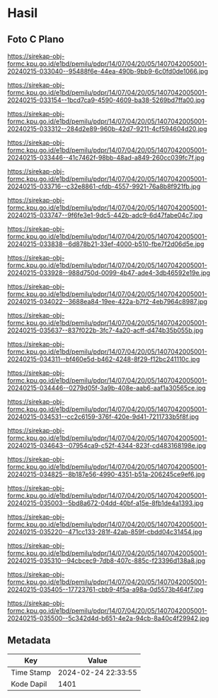 # Hasil

## Foto C Plano

https://sirekap-obj-formc.kpu.go.id/e1bd/pemilu/pdpr/14/07/04/20/05/1407042005001-20240215-033040--95488f6e-44ea-490b-9bb9-6c0fd0de1066.jpg

https://sirekap-obj-formc.kpu.go.id/e1bd/pemilu/pdpr/14/07/04/20/05/1407042005001-20240215-033154--1bcd7ca9-4590-4609-ba38-5269bd7ffa00.jpg

https://sirekap-obj-formc.kpu.go.id/e1bd/pemilu/pdpr/14/07/04/20/05/1407042005001-20240215-033312--284d2e89-960b-42d7-9211-4cf594604d20.jpg

https://sirekap-obj-formc.kpu.go.id/e1bd/pemilu/pdpr/14/07/04/20/05/1407042005001-20240215-033446--41c7462f-98bb-48ad-a849-260cc039fc7f.jpg

https://sirekap-obj-formc.kpu.go.id/e1bd/pemilu/pdpr/14/07/04/20/05/1407042005001-20240215-033716--c32e8861-cfdb-4557-9921-76a8b8f921fb.jpg

https://sirekap-obj-formc.kpu.go.id/e1bd/pemilu/pdpr/14/07/04/20/05/1407042005001-20240215-033747--9f6fe3e1-9dc5-442b-adc9-6d47fabe04c7.jpg

https://sirekap-obj-formc.kpu.go.id/e1bd/pemilu/pdpr/14/07/04/20/05/1407042005001-20240215-033838--6d878b21-33ef-4000-b510-fbe7f2d06d5e.jpg

https://sirekap-obj-formc.kpu.go.id/e1bd/pemilu/pdpr/14/07/04/20/05/1407042005001-20240215-033928--988d750d-0099-4b47-ade4-3db46592e19e.jpg

https://sirekap-obj-formc.kpu.go.id/e1bd/pemilu/pdpr/14/07/04/20/05/1407042005001-20240215-034022--3688ea84-19ee-422a-b7f2-4eb7964c8987.jpg

https://sirekap-obj-formc.kpu.go.id/e1bd/pemilu/pdpr/14/07/04/20/05/1407042005001-20240215-035637--837f022b-3fc7-4a20-acff-d474b35b055b.jpg

https://sirekap-obj-formc.kpu.go.id/e1bd/pemilu/pdpr/14/07/04/20/05/1407042005001-20240215-034311--bf460e5d-b462-4248-8f29-f12bc241110c.jpg

https://sirekap-obj-formc.kpu.go.id/e1bd/pemilu/pdpr/14/07/04/20/05/1407042005001-20240215-034446--0279d05f-3a9b-408e-aab6-aaf1a30565ce.jpg

https://sirekap-obj-formc.kpu.go.id/e1bd/pemilu/pdpr/14/07/04/20/05/1407042005001-20240215-034531--cc2c6159-376f-420e-9d41-7211733b5f8f.jpg

https://sirekap-obj-formc.kpu.go.id/e1bd/pemilu/pdpr/14/07/04/20/05/1407042005001-20240215-034643--07954ca9-c52f-4344-823f-cd483168198e.jpg

https://sirekap-obj-formc.kpu.go.id/e1bd/pemilu/pdpr/14/07/04/20/05/1407042005001-20240215-034825--8b187e56-4990-4351-b51a-206245ce9ef6.jpg

https://sirekap-obj-formc.kpu.go.id/e1bd/pemilu/pdpr/14/07/04/20/05/1407042005001-20240215-035003--5bd8a672-04dd-40bf-a15e-8fb1de4a1393.jpg

https://sirekap-obj-formc.kpu.go.id/e1bd/pemilu/pdpr/14/07/04/20/05/1407042005001-20240215-035220--471cc133-281f-42ab-859f-cbdd04c31454.jpg

https://sirekap-obj-formc.kpu.go.id/e1bd/pemilu/pdpr/14/07/04/20/05/1407042005001-20240215-035310--94cbcec9-7db8-407c-885c-f23396d138a8.jpg

https://sirekap-obj-formc.kpu.go.id/e1bd/pemilu/pdpr/14/07/04/20/05/1407042005001-20240215-035405--17723761-cbb9-4f5a-a98a-0d5573b464f7.jpg

https://sirekap-obj-formc.kpu.go.id/e1bd/pemilu/pdpr/14/07/04/20/05/1407042005001-20240215-035500--5c342d4d-b651-4e2a-94cb-8a40c4f29942.jpg


## Metadata

| Key        | Value               |
| ---------- | ------------------- |
| Time Stamp | 2024-02-24 22:33:55 |
| Kode Dapil | 1401                |



